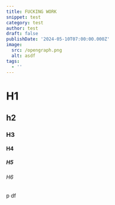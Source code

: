 ```yaml
---
title: FUCKING WORK
snippet: test
category: test
author: test
draft: false
publishDate: '2024-05-10T07:00:00.000Z'
image:
  src: /opengraph.png
  alt: asdf
tags:
  - ''
---
```


# H1

## h2

### H3

#### H4

##### H5

###### H6

p
df
